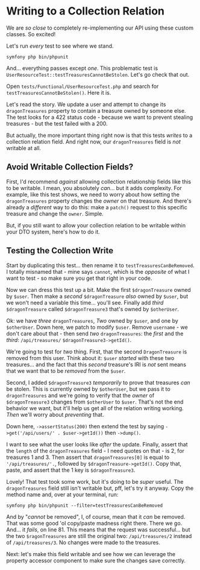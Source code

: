 # Writing to a Collection Relation

We are *so close* to completely re-implementing our API using these custom classes.
So excited!

Let's run *every* test to see where we stand.

```terminal
symfony php bin/phpunit
```

And... everything passes except *one*. This problematic test is
`UserResourceTest::testTreasuresCannotBeStolen`. Let's go check that out.

Open `tests/Functional/UserResourceTest.php` and search for
`testTreasuresCannotBeStolen()`. Here it is.

Let's read the story. We update a user and attempt to change its `dragonTreasures`
property to contain a treasure owned by someone else. The test looks for a 422 status
code - because we want to prevent stealing treasures - but the test failed with
a 200.

But actually, the more important thing right now is that this tests *writes* to a
collection relation field. And right now, our `dragonTreasures` field is *not*
writable at all.

## Avoid Writable Collection Fields?

First, I'd recommend *against* allowing collection relationship fields like this
to be writable. I mean, you absolutely *can*... but it adds complexity. For example,
like this test shows, we need to worry about how setting the `dragonTreasures`
property changes the *owner* on that treasure. And there's already a *different*
way to do this: make a `patch()` request to this specific treasure and change
the `owner`. Simple.

But, if you still want to allow your collection relation to be writable within
your DTO system, here's how to do it.

## Testing the Collection Write

Start by duplicating this test... then rename it to `testTreasuresCanBeRemoved`.
I totally misnamed that - mine says `cannot`, which is the *opposite* of what
I want to test - so make sure you get that right in your code.

Now we can dress this test up a bit. Make the first `$dragonTreasure` owned by
`$user`. Then make a *second* `$dragonTreasure` *also* owned by `$user`, but we
won't need a variable this time... you'll see. Finally add *third* `$dragonTreasure`
called `$dragonTreasure3` that's owned by `$otherUser`.

Ok: we have *three* `dragonTreasures`, *Two*  owned by `$user`, and one by
`$otherUser`. Down here, we patch to modify `$user`. Remove `username` - we don't
care about that - then send *two* `dragonTreasures`: the *first* and the *third*:
`/api/treasures/` `$dragonTreasure3->getId()`.

We're going to test for *two* thing. First, that the second `DragonTreasure` is
removed from this user. Think about it: `$user` *started* with these two treasures...
and the fact that this *second* treasure's IRI is *not* sent means that we want
that to be *removed* from the `$user`.

Second, I added `$dragonTreasure3` *temporarily* to prove that treasures *can* be
stolen. This is currently owned by `$otherUser`, but we pass it to `dragonTreasures`
and we're going to verify that the *owner* of `$dragonTreasure3` changes from
`$otherUser` to `$user`. That's not the end behavior we want, but it'll help us
get all of the relation writing working. *Then* we'll worry about *preventing*
that.

Down here, `->assertStatus(200)` then extend the test by saying
`->get('/api/users/' . $user->getId())` then `->dump()`.

I want to see what the user looks like *after* the update. Finally, assert that
the `length` of the `dragonTreasures` field - I need quotes on that - is 2,
for treasures 1 and 3. Then assert that `dragonTreasures[0]` is equal to
`'/api/treasures/'.`, followed by `$dragonTreasure->getId()`. Copy that, paste,
and assert that the 1 key is `$dragonTreasure3`.

Lovely! That test took some work, but it's doing to be *super* useful. The
`dragonTreasures` field still isn't writable but, pff, let's try it anyway.
Copy the method name and, over at your terminal, run:

```terminal
symfony php bin/phpunit --filter=testTreasuresCanBeRemoved
```

And by "*cannot* be removed", I, of course, mean that it *can* be removed. That was
some good 'ol copy/paste madness right there. There we go. And... it *fails*,
on line 81. This means that the request was successful... but the two
`$ragonTreasures` are still the original two: `/api/treasures/2` instead of
`/api/treasures/3`. No changes were made to the treasures.

Next: let's make this field writable and see how we can leverage the property
accessor component to make sure the changes save correctly.
